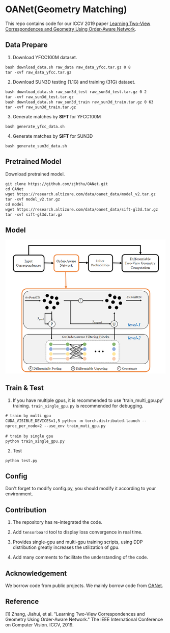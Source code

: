 # OANet(Geometry Matching)
This repo contains code for our ICCV 2019 paper [Learning Two-View Correspondences and Geometry Using Order-Aware Network](https://arxiv.org/abs/1908.04964).

## Data Prepare

1. Download YFCC100M dataset. 
```
bash download_data.sh raw_data raw_data_yfcc.tar.gz 0 8
tar -xvf raw_data_yfcc.tar.gz
```

2. Download SUN3D testing (1.1G) and training (31G) dataset. 
```
bash download_data.sh raw_sun3d_test raw_sun3d_test.tar.gz 0 2
tar -xvf raw_sun3d_test.tar.gz
bash download_data.sh raw_sun3d_train raw_sun3d_train.tar.gz 0 63
tar -xvf raw_sun3d_train.tar.gz
```

3. Generate matches by **SIFT** for YFCC100M
```
bash generate_yfcc_data.sh
```

4. Generate matches by **SIFT** for SUN3D
```
bash generate_sun3d_data.sh
```

## Pretrained Model
Download pretrained model. 

```
git clone https://github.com/zjhthu/OANet.git 
cd OANet 
wget https://research.altizure.com/data/oanet_data/model_v2.tar.gz 
tar -xvf model_v2.tar.gz
cd model
wget https://research.altizure.com/data/oanet_data/sift-gl3d.tar.gz
tar -xvf sift-gl3d.tar.gz
```

## Model

<div align=center><img src ="source/model.png" style="zoom:100%;"/></div>

## Train & Test

1. If you have multiple gpus, it is recommended to use 'train_multi_gpu.py' training. `train_single_gpu.py` is recommended for debugging.

```
# train by multi gpu
CUDA_VISIBLE_DEVICES=1,5 python -m torch.distributed.launch --nproc_per_node=2 --use_env train_muti_gpu.py

# train by single gpu
python train_single_gpu.py
```

2. Test

```
python test.py
```

## Config

Don't forget to modify config.py, you should modify it according to your environment.

## Contribution

1. The repository has re-integrated the code.

2. Add `tensorboard` tool to display loss convergence in real time. 

3. Provides single-gpu and multi-gpu training scripts, using DDP distribution greatly increases the utilization of gpu.

4. Add many comments to facilitate the understanding of the code.

## Acknowledgement

We borrow code from public projects. We mainly borrow code from [OANet](https://github.com/zjhthu/OANet).

## Reference

[1] Zhang, Jiahui, et al. "Learning Two-View Correspondences and Geometry Using Order-Aware Network." The IEEE International Conference on Computer Vision. ICCV, 2019.
